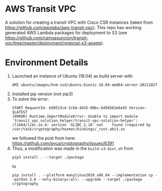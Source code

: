 # AWS Transit VPC
A solution for creating a transit VPC with Cisco CSR instances (taken from https://github.com/awslabs/aws-transit-vpc). This repo has working generated AWS Lambda packages for deployment to S3 (see https://github.com/camsasuncion/transit-vpc/tree/master/deployment/regional-s3-assets).

# Environment Details
1. Launched an instance of Ubuntu (18.04) as build server with 
   ```
   AMI ubuntu/images/hvm-ssd/ubuntu-bionic-18.04-amd64-server-20211027
   ```
3. Installed pip version (not pip3)
4. To solve the error:
   ```
   START RequestId: 6d9513c4-2cbb-4435-98bc-6d56563e6e55 Version: $LATEST
   [ERROR] Runtime.ImportModuleError: Unable to import module 'transit_vpc_solution_helper/transit-vpc-solution-helper': /lib64/libc.so.6: version `GLIBC_2.18' not    found (required by /var/task/cryptography/hazmat/bindings/_rust.abi3.so
   ```
   we followed the post from here: https://github.com/pyca/cryptography/issues/6391
5. Thus, a modification was made in the ```build-s3-dist.sh``` from
   ````
   pip3 install . --target ./package
   ````
   to
   ```
   pip install . --platform manylinux2010_x86_64 --implementation cp --python 3.6 --only-binary=:all: --upgrade --target ./package cryptography
   ```
